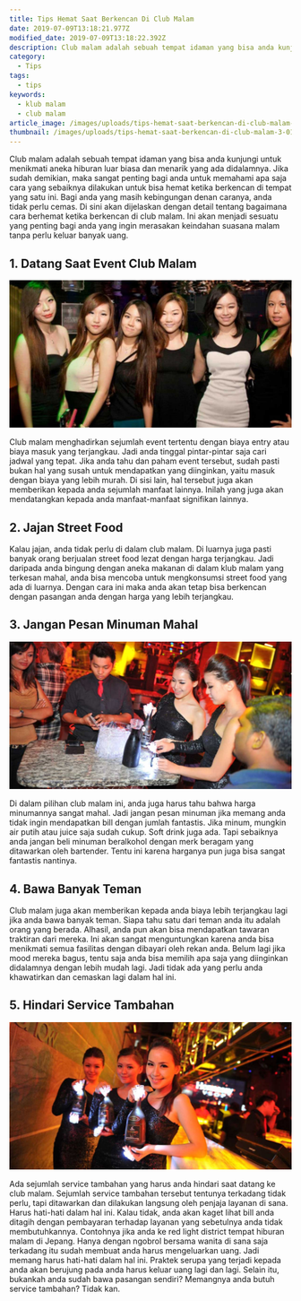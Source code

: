 ```yaml
---
title: Tips Hemat Saat Berkencan Di Club Malam
date: 2019-07-09T13:18:21.977Z
modified_date: 2019-07-09T13:18:22.392Z
description: Club malam adalah sebuah tempat idaman yang bisa anda kunjungi untuk menikmati aneka hiburan luar biasa dan menarik yang ada didalamnya.
category:
  - Tips
tags:
  - tips
keywords:
  - klub malam
  - club malam
article_image: /images/uploads/tips-hemat-saat-berkencan-di-club-malam-3.jpg
thumbnail: /images/uploads/tips-hemat-saat-berkencan-di-club-malam-3-013.jpg
---
```

Club malam adalah sebuah tempat idaman yang bisa anda kunjungi untuk menikmati aneka hiburan luar biasa dan menarik yang ada didalamnya. Jika sudah demikian, maka sangat penting bagi anda untuk memahami apa saja cara yang sebaiknya dilakukan untuk bisa hemat ketika berkencan di tempat yang satu ini. Bagi anda yang masih kebingungan denan caranya, anda tidak perlu cemas. Di sini akan dijelaskan dengan detail tentang bagaimana cara berhemat ketika berkencan di club malam. Ini akan menjadi sesuatu yang penting bagi anda yang ingin merasakan keindahan suasana malam tanpa perlu keluar banyak uang.



## 1. Datang Saat Event Club Malam

![Tips Hemat Saat Berkencan Di Club Malam](/images/uploads/tips-hemat-saat-berkencan-di-club-malam-3.jpg)

Club malam menghadirkan sejumlah event tertentu dengan biaya entry atau biaya masuk yang terjangkau. Jadi anda tinggal pintar-pintar saja cari jadwal yang tepat. Jika anda tahu dan paham event tersebut, sudah pasti bukan hal yang susah untuk mendapatkan yang diinginkan, yaitu masuk dengan biaya yang lebih murah. Di sisi lain, hal tersebut juga akan memberikan kepada anda sejumlah manfaat lainnya. Inilah yang juga akan mendatangkan kepada anda manfaat-manfaat signifikan lainnya.



## 2. Jajan Street Food

Kalau jajan, anda tidak perlu di dalam club malam. Di luarnya juga pasti banyak orang berjualan street food lezat dengan harga terjangkau. Jadi daripada anda bingung dengan aneka makanan di dalam klub malam yang terkesan mahal, anda bisa mencoba untuk mengkonsumsi street food yang ada di luarnya. Dengan cara ini maka anda akan tetap bisa berkencan dengan pasangan anda dengan harga yang lebih terjangkau.



## 3. Jangan Pesan Minuman Mahal

![Tips Hemat Saat Berkencan Di Club Malam](/images/uploads/tips-hemat-saat-berkencan-di-club-malam-2.jpg)

Di dalam pilihan club malam ini, anda juga harus tahu bahwa harga minumannya sangat mahal. Jadi jangan pesan minuman jika memang anda tidak ingin mendapatkan bill dengan jumlah fantastis. Jika minum, mungkin air putih atau juice saja sudah cukup. Soft drink juga ada. Tapi sebaiknya anda jangan beli minuman beralkohol dengan merk beragam yang ditawarkan oleh bartender. Tentu ini karena harganya pun juga bisa sangat fantastis nantinya.



## 4. Bawa Banyak Teman

Club malam juga akan memberikan kepada anda biaya lebih terjangkau lagi jika anda bawa banyak teman. Siapa tahu satu dari teman anda itu adalah orang yang berada. Alhasil, anda pun akan bisa mendapatkan tawaran traktiran dari mereka. Ini akan sangat menguntungkan karena anda bisa menikmati semua fasilitas dengan dibayari oleh rekan anda. Belum lagi jika mood mereka bagus, tentu saja anda bisa memilih apa saja yang diinginkan didalamnya dengan lebih mudah lagi. Jadi tidak ada yang perlu anda khawatirkan dan cemaskan lagi dalam hal ini.



## 5. Hindari Service Tambahan

![Tips Hemat Saat Berkencan Di Club Malam](/images/uploads/tips-hemat-saat-berkencan-di-club-malam-1.jpg)

Ada sejumlah service tambahan yang harus anda hindari saat datang ke club malam. Sejumlah service tambahan tersebut tentunya terkadang tidak perlu, tapi ditawarkan dan dilakukan langsung oleh penjaja layanan di sana. Harus hati-hati dalam hal ini. Kalau tidak, anda akan kaget lihat bill anda ditagih dengan pembayaran terhadap layanan yang sebetulnya anda tidak membutuhkannya. Contohnya jika anda ke red light district tempat hiburan malam di Jepang. Hanya dengan ngobrol bersama wanita di sana saja terkadang itu sudah membuat anda harus mengeluarkan uang. Jadi memang harus hati-hati dalam hal ini. Praktek serupa yang terjadi kepada anda akan berujung pada anda harus keluar uang lagi dan lagi. Selain itu, bukankah anda sudah bawa pasangan sendiri? Memangnya anda butuh service tambahan? Tidak kan.
